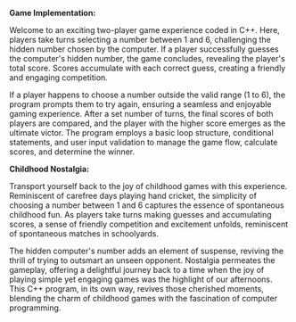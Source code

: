 **Game Implementation:**

Welcome to an exciting two-player game experience coded in C++. Here, players take turns selecting a number between 1 and 6, challenging the hidden number chosen by the computer. If a player successfully guesses the computer's hidden number, the game concludes, revealing the player's total score. Scores accumulate with each correct guess, creating a friendly and engaging competition.

If a player happens to choose a number outside the valid range (1 to 6), the program prompts them to try again, ensuring a seamless and enjoyable gaming experience. After a set number of turns, the final scores of both players are compared, and the player with the higher score emerges as the ultimate victor. The program employs a basic loop structure, conditional statements, and user input validation to manage the game flow, calculate scores, and determine the winner.

**Childhood Nostalgia:**

Transport yourself back to the joy of childhood games with this experience. Reminiscent of carefree days playing hand cricket, the simplicity of choosing a number between 1 and 6 captures the essence of spontaneous childhood fun. As players take turns making guesses and accumulating scores, a sense of friendly competition and excitement unfolds, reminiscent of spontaneous matches in schoolyards.

The hidden computer's number adds an element of suspense, reviving the thrill of trying to outsmart an unseen opponent. Nostalgia permeates the gameplay, offering a delightful journey back to a time when the joy of playing simple yet engaging games was the highlight of our afternoons. This C++ program, in its own way, revives those cherished moments, blending the charm of childhood games with the fascination of computer programming.

